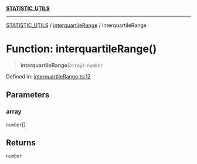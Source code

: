 [**STATISTIC_UTILS**](../../README.md)

***

[STATISTIC_UTILS](../../README.md) / [interquartileRange](../README.md) / interquartileRange

# Function: interquartileRange()

> **interquartileRange**(`array`): `number`

Defined in: [interquartileRange.ts:12](https://github.com/dailker/everyutil/blob/9768d00ced16ec8f4705df34c2fe47f2b1b47121/src/statistic/interquartileRange.ts#L12)

## Parameters

### array

`number`[]

## Returns

`number`
